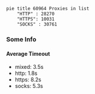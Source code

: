 
```mermaid
pie title 60964 Proxies in list
    "HTTP" : 28270
    "HTTPS": 10031
    "SOCKS" : 30761
```

### Some Info
#### Average Timeout

- mixed: 3.5s
- http: 1.8s
- https: 8.2s
- socks: 5.3s